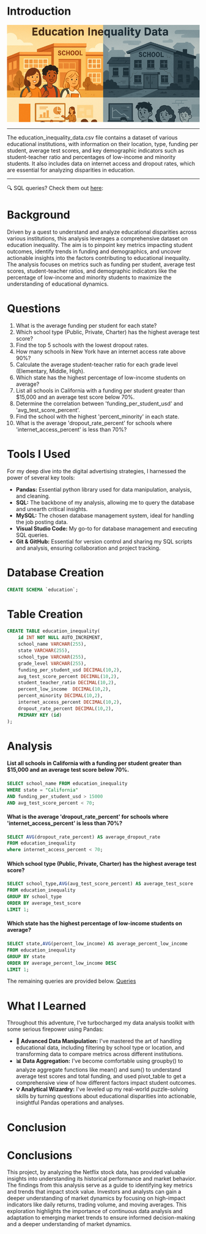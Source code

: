 # Introduction
![Education](assets/education.png)
***
The education_inequality_data.csv file contains a dataset of various educational institutions, with information on their location, type, funding per student, average test scores, and key demographic indicators such as student-teacher ratio and percentages of low-income and minority students. It also includes data on internet access and dropout rates, which are essential for analyzing disparities in education.
***
🔍 SQL queries? Check them out [here](/queries/):
# Background
Driven by a quest to understand and analyze educational disparities across various institutions, this analysis leverages a comprehensive dataset on education inequality. The aim is to pinpoint key metrics impacting student outcomes, identify trends in funding and demographics, and uncover actionable insights into the factors contributing to educational inequality. The analysis focuses on metrics such as funding per student, average test scores, student-teacher ratios, and demographic indicators like the percentage of low-income and minority students to maximize the understanding of educational dynamics.
# Questions
1. What is the average funding per student for each state?
2. Which school type (Public, Private, Charter) has the highest average test score?
3. Find the top 5 schools with the lowest dropout rates.
4. How many schools in New York have an internet access rate above 90%?
5. Calculate the average student-teacher ratio for each grade level (Elementary, Middle, High).
6. Which state has the highest percentage of low-income students on average?
7. List all schools in California with a funding per student greater than $15,000 and an average test score below 70%.
8. Determine the correlation between 'funding_per_student_usd' and 'avg_test_score_percent'. 
9. Find the school with the highest 'percent_minority' in each state.
10. What is the average 'dropout_rate_percent' for schools where 'internet_access_percent' is less than 70%?
# Tools I Used
For my deep dive into the digital advertising strategies, I harnessed the power of several key tools:
- **Pandas:** Essential python library used for data manipulation, analysis, and cleaning.
- **SQL:** The backbone of my analysis, allowing me to query the database and unearth critical insights.
- **MySQL:** The chosen database management system, ideal for handling the job posting data.
- **Visual Studio Code:** My go-to for database management and executing SQL queries.
- **Git & GitHub:** Essential for version control and sharing my SQL scripts and analysis, ensuring collaboration and project tracking.
# Database Creation
```sql
CREATE SCHEMA `education`;
```
# Table Creation
```sql
CREATE TABLE education_inequality(
    id INT NOT NULL AUTO_INCREMENT,
    school_name VARCHAR(255),
    state VARCHAR(255),
    school_type VARCHAR(255),
    grade_level VARCHAR(255),
    funding_per_student_usd DECIMAL(10,2),
    avg_test_score_percent DECIMAL(10,2),
    student_teacher_ratio DECIMAL(10,2),
    percent_low_income  DECIMAL(10,2),
    percent_minority DECIMAL(10,2),
    internet_access_percent DECIMAL(10,2),
    dropout_rate_percent DECIMAL(10,2),
    PRIMARY KEY (id)
);
```
# Analysis
#### List all schools in California with a funding per student greater than $15,000 and an average test score below 70%.
```sql
SELECT school_name FROM education_inequality
WHERE state = "California"
AND funding_per_student_usd > 15000 
AND avg_test_score_percent < 70;
```
#### What is the average 'dropout_rate_percent' for schools where 'internet_access_percent' is less than 70%?
```sql
SELECT AVG(dropout_rate_percent) AS average_dropout_rate
FROM education_inequality
where internet_access_percent < 70;
```
#### Which school type (Public, Private, Charter) has the highest average test score?
```sql
SELECT school_type,AVG(avg_test_score_percent) AS average_test_score
FROM education_inequality
GROUP BY school_type
ORDER BY average_test_score
LIMIT 1;
```
#### Which state has the highest percentage of low-income students on average?
```sql
SELECT state,AVG(percent_low_income) AS average_percent_low_income
FROM education_inequality
GROUP BY state
ORDER BY average_percent_low_income DESC
LIMIT 1;
```
The remaining queries are provided below.
[Queries](/queries/)

# What I Learned
Throughout this adventure, I've turbocharged my data analysis toolkit with some serious firepower using Pandas:
- **🧩 Advanced Data Manipulation:** I've mastered the art of handling educational data, including filtering by school type or location, and transforming data to compare metrics across different institutions.
- **📊 Data Aggregation:** I've become comfortable using groupby() to analyze aggregate functions like mean() and sum() to understand average test scores and total funding, and used pivot_table to get a comprehensive view of how different factors impact student outcomes.
- **💡 Analytical Wizardry:** I've leveled up my real-world puzzle-solving skills by turning questions about educational disparities into actionable, insightful Pandas operations and analyses.
# Conclusion
# Conclusions
This project, by analyzing the Netflix stock data, has provided valuable insights into understanding its historical performance and market behavior. The findings from this analysis serve as a guide to identifying key metrics and trends that impact stock value. Investors and analysts can gain a deeper understanding of market dynamics by focusing on high-impact indicators like daily returns, trading volume, and moving averages. This exploration highlights the importance of continuous data analysis and adaptation to emerging market trends to ensure informed decision-making and a deeper understanding of market dynamics.
